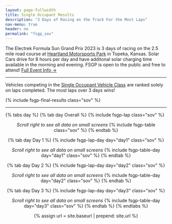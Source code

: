 ```yaml
---
layout: page-fullwidth
title: Single Occupant Results
description: "3 Days of Racing on the Track For the Most Laps"
nav-menu: true
header: no
permalink: "fsgp_sov"
---
```


The Electrek Formula Sun Grand Prix 2023 is 3 days of racing on the 2.5 mile road course at [Heartland Motorsports Park](http://heartlandmotorsports.us/) in Topeka, Kansas. Solar Cars drive for 8 hours per day and have additonal solar charging time available in the morning and evening. FSGP is open to the public and free to attend! [Full Event Info →](https://www.americansolarchallenge.org/the-competition/2023-formula-sun-grand-prix/)

-----

Vehicles competing in the [Single Occupant Vehicle Class](https://www.americansolarchallenge.org/the-competition/vehicle-classes/) are ranked solely on laps completed. The most laps over 3 days wins!

{% include fsgp-final-results class="sov" %}

-----

{% tabs day %}
{% tab day Overall %}
{% include fsgp-lap class="sov" %}
<br>
<div style="margin:auto; text-align:center;"> <i> Scroll right to see all data on small screens </i>
{% include fsgp-table class="sov" %}
{% endtab %}

{% tab day Day 1 %}
{% include fsgp-lap-day day="day1" class="sov" %}
<br>
<div style="margin:auto; text-align:center;"> <i> Scroll right to see all data on small screens </i>
{% include fsgp-table-day day="day1" class="sov" %}
{% endtab %}

{% tab day Day 2 %}
{% include fsgp-lap-day day="day2" class="sov" %}
<br>
<div style="margin:auto; text-align:center;"> <i> Scroll right to see all data on small screens </i>
{% include fsgp-table-day day="day2" class="sov" %}
{% endtab %}

{% tab day Day 3 %}
{% include fsgp-lap-day day="day3" class="sov" %}
<br>
<div style="margin:auto; text-align:center;"> <i> Scroll right to see all data on small screens </i>
{% include fsgp-table-day day="day3" class="sov" %}
{% endtab %}
{% endtabs %}

{% assign url = site.baseurl | prepend: site.url %}
<link rel="stylesheet" href="{{ url }}/assets/css/tabs.css">
<script src="{{ url }}/assets/js/tabs.js"></script>